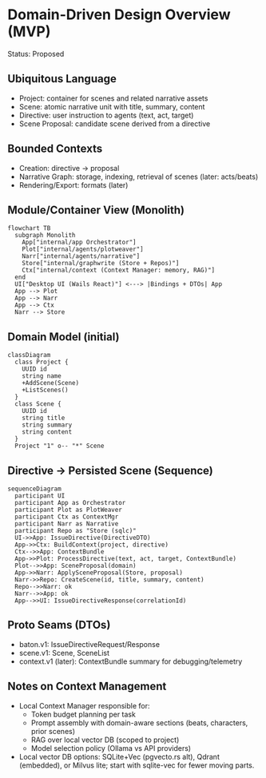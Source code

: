 # Domain-Driven Design Overview (MVP)

Status: Proposed

## Ubiquitous Language
- Project: container for scenes and related narrative assets
- Scene: atomic narrative unit with title, summary, content
- Directive: user instruction to agents (text, act, target)
- Scene Proposal: candidate scene derived from a directive

## Bounded Contexts
- Creation: directive -> proposal
- Narrative Graph: storage, indexing, retrieval of scenes (later: acts/beats)
- Rendering/Export: formats (later)

## Module/Container View (Monolith)
```mermaid
flowchart TB
  subgraph Monolith
    App["internal/app Orchestrator"]
    Plot["internal/agents/plotweaver"]
    Narr["internal/agents/narrative"]
    Store["internal/graphwrite (Store + Repos)"]
    Ctx["internal/context (Context Manager: memory, RAG)"]
  end
  UI["Desktop UI (Wails React)"] <---> |Bindings + DTOs| App
  App --> Plot
  App --> Narr
  App --> Ctx
  Narr --> Store
```

## Domain Model (initial)
```mermaid
classDiagram
  class Project {
    UUID id
    string name
    +AddScene(Scene)
    +ListScenes()
  }
  class Scene {
    UUID id
    string title
    string summary
    string content
  }
  Project "1" o-- "*" Scene
```

## Directive → Persisted Scene (Sequence)
```mermaid
sequenceDiagram
  participant UI
  participant App as Orchestrator
  participant Plot as PlotWeaver
  participant Ctx as ContextMgr
  participant Narr as Narrative
  participant Repo as "Store (sqlc)"
  UI->>App: IssueDirective(DirectiveDTO)
  App->>Ctx: BuildContext(project, directive)
  Ctx-->>App: ContextBundle
  App->>Plot: ProcessDirective(text, act, target, ContextBundle)
  Plot-->>App: SceneProposal(domain)
  App->>Narr: ApplySceneProposal(Store, proposal)
  Narr->>Repo: CreateScene(id, title, summary, content)
  Repo-->>Narr: ok
  Narr-->>App: ok
  App-->>UI: IssueDirectiveResponse(correlationId)
```

## Proto Seams (DTOs)
- baton.v1: IssueDirectiveRequest/Response
- scene.v1: Scene, SceneList
- context.v1 (later): ContextBundle summary for debugging/telemetry

## Notes on Context Management
- Local Context Manager responsible for:
  - Token budget planning per task
  - Prompt assembly with domain-aware sections (beats, characters, prior scenes)
  - RAG over local vector DB (scoped to project)
  - Model selection policy (Ollama vs API providers)
- Local vector DB options: SQLite+Vec (pgvecto.rs alt), Qdrant (embedded), or Milvus lite; start with sqlite-vec for fewer moving parts.

